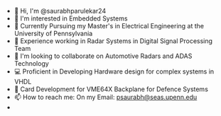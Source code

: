- 👋 Hi, I'm @saurabhparulekar24
- 👀 I'm interested in Embedded Systems
- 🏫 Currently Pursuing my Master's in Electrical Engineering at the University of Pennsylvania
- 🌱 Experience working in Radar Systems in Digital Signal Processing Team
- 💞️ I'm looking to collaborate on Automotive Radars and ADAS Technology
- 💻 Proficient in Developing Hardware design for complex systems in VHDL
- 🦾 Card Development for VME64X Backplane for Defence Systems
- 📫 How to reach me: On my Email: psaurabh@seas.upenn.edu
- 
<!---
saurabhparulekar24/saurabhparulekar24 is a ✨ special ✨ repository because its `README.md` (this file) appears on your GitHub profile.
You can click the Preview link to take a look at your changes.
--->

